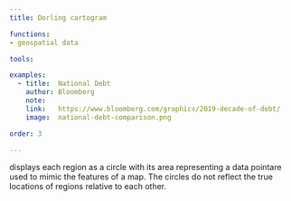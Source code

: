 ```yaml
---
title: Dorling cartogram

functions:
- geospatial data

tools:

examples:
  - title:  National Debt
    author: Bloomberg
    note:
    link:   https://www.bloomberg.com/graphics/2019-decade-of-debt/
    image:  national-debt-comparison.png

order: 3

---
```


displays each region as a circle with its area representing a data pointare used to mimic the features of a map.
The circles do not reflect the true locations of regions relative to each other.

<!--more-->
